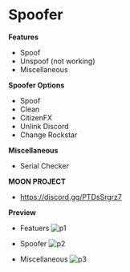 # Spoofer


**Features**
- Spoof
- Unspoof (not working)
- Miscellaneous

**Spoofer Options**
- Spoof
- Clean
- CitizenFX
- Unlink Discord
- Change Rockstar

**Miscellaneous**
- Serial Checker

**MOON PROJECT**
- https://discord.gg/PTDsSrgrz7

**Preview**

- Featuers
![p1](https://user-images.githubusercontent.com/108196907/177984545-70439f3a-7708-4807-bc16-0f6c13084795.png)

- Spoofer
![p2](https://user-images.githubusercontent.com/108196907/177984971-43250dda-2437-4fa6-924c-4a0f9b93c4c9.png)

- Miscellaneous
![p3](https://user-images.githubusercontent.com/108196907/177984693-4fd3c63b-3fd0-420a-8afa-8a8377300f51.png)
